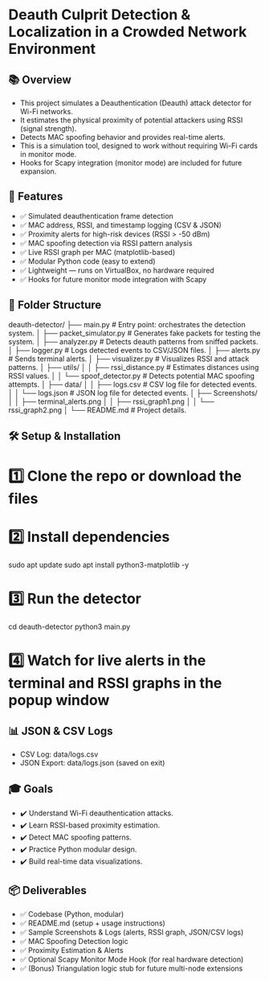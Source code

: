 # Deauth Culprit Detection & Localization in a Crowded Network Environment

## 📚 Overview

- This project simulates a Deauthentication (Deauth) attack detector for Wi-Fi networks.
- It estimates the physical proximity of potential attackers using RSSI (signal strength).
- Detects MAC spoofing behavior and provides real-time alerts.
- This is a simulation tool, designed to work without requiring Wi-Fi cards in monitor mode.
- Hooks for Scapy integration (monitor mode) are included for future expansion.

## 🚀 Features

- ✅ Simulated deauthentication frame detection
- ✅ MAC address, RSSI, and timestamp logging (CSV & JSON)
- ✅ Proximity alerts for high-risk devices (RSSI > -50 dBm)
- ✅ MAC spoofing detection via RSSI pattern analysis
- ✅ Live RSSI graph per MAC (matplotlib-based)
- ✅ Modular Python code (easy to extend)
- ✅ Lightweight — runs on VirtualBox, no hardware required
- ✅ Hooks for future monitor mode integration with Scapy

## 📂 Folder Structure

deauth-detector/
├── main.py # Entry point: orchestrates the detection system.
│
├── packet_simulator.py # Generates fake packets for testing the system.
│
├── analyzer.py # Detects deauth patterns from sniffed packets.
│
├── logger.py # Logs detected events to CSV/JSON files.
│
├── alerts.py # Sends terminal alerts.
│
├── visualizer.py # Visualizes RSSI and attack patterns.
│
├── utils/
│
│ ├── rssi_distance.py # Estimates distances using RSSI values.
│
│ └── spoof_detector.py # Detects potential MAC spoofing attempts.
│
├── data/
│
│ ├── logs.csv # CSV log file for detected events.
│
│ └── logs.json # JSON log file for detected events.
│
├── Screenshots/
│
│ ├── terminal_alerts.png
│
│ ├── rssi_graph1.png
│
│ └── rssi_graph2.png
│
└── README.md # Project details.

## 🛠️ Setup & Installation

# 1️⃣ Clone the repo or download the files

# 2️⃣ Install dependencies
sudo apt update
sudo apt install python3-matplotlib -y

# 3️⃣ Run the detector
cd deauth-detector
python3 main.py

# 4️⃣ Watch for live alerts in the terminal and RSSI graphs in the popup window

## 📊 JSON & CSV Logs

- CSV Log: data/logs.csv
- JSON Export: data/logs.json (saved on exit)

## 🎓 Goals

- ✔️ Understand Wi-Fi deauthentication attacks.
- ✔️ Learn RSSI-based proximity estimation.
- ✔️ Detect MAC spoofing patterns.
- ✔️ Practice Python modular design.
- ✔️ Build real-time data visualizations.

## 📦 Deliverables

- ✅ Codebase (Python, modular)
- ✅ README.md (setup + usage instructions)
- ✅ Sample Screenshots & Logs (alerts, RSSI graph, JSON/CSV logs)
- ✅ MAC Spoofing Detection logic
- ✅ Proximity Estimation & Alerts
- ✅ Optional Scapy Monitor Mode Hook (for real hardware detection)
- ✅ (Bonus) Triangulation logic stub for future multi-node extensions
